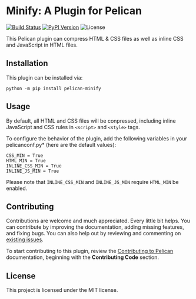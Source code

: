 Minify: A Plugin for Pelican
============================

[![Build Status](https://img.shields.io/github/actions/workflow/status/pelican-plugins/minify/main.yml?branch=main)](https://github.com/pelican-plugins/minify/actions)
[![PyPI Version](https://img.shields.io/pypi/v/pelican-minify)](https://pypi.org/project/pelican-minify/)
![License](https://img.shields.io/pypi/l/pelican-minify?color=blue)

This Pelican plugin can compress HTML & CSS files as well as inline CSS and JavaScript in HTML files.

Installation
------------

This plugin can be installed via:

    python -m pip install pelican-minify

Usage
-----

By default, all HTML and CSS files will be conpressed, including inline JavaScript and CSS rules in `<script>` and `<style>` tags.

To configure the behavior of the plugin, add the following variables in your pelicanconf.py* (here are the default values):

```
CSS_MIN = True
HTML_MIN = True
INLINE_CSS_MIN = True
INLINE_JS_MIN = True
```

Please note that ``INLINE_CSS_MIN`` and ``INLINE_JS_MIN`` require ``HTML_MIN`` be enabled.

Contributing
------------

Contributions are welcome and much appreciated. Every little bit helps. You can contribute by improving the documentation, adding missing features, and fixing bugs. You can also help out by reviewing and commenting on [existing issues][].

To start contributing to this plugin, review the [Contributing to Pelican][] documentation, beginning with the **Contributing Code** section.

[existing issues]: https://github.com/pelican-plugins/minify/issues
[Contributing to Pelican]: https://docs.getpelican.com/en/latest/contribute.html

License
-------

This project is licensed under the MIT license.
